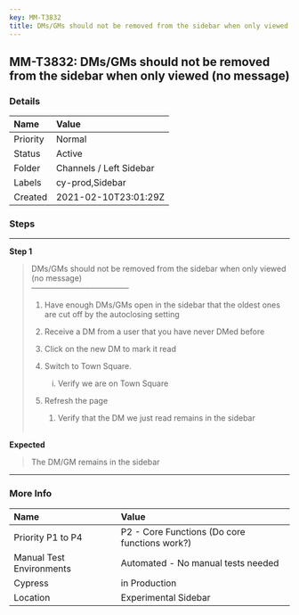 ```yaml
---
key: MM-T3832
title: DMs/GMs should not be removed from the sidebar when only viewed (no message)
---
```


## MM-T3832: DMs/GMs should not be removed from the sidebar when only viewed (no message)

### Details

| Name     | Value                   |
| :------- | :---------------------- |
| Priority | Normal                  |
| Status   | Active                  |
| Folder   | Channels / Left Sidebar |
| Labels   | cy-prod,Sidebar         |
| Created  | 2021-02-10T23:01:29Z    |

### Steps

<hr/>

**Step 1**

> <article>DMs/GMs should not be removed from the sidebar when only viewed (no message)<br>–––––––––––––––––––––––––<ol><li><p data-pm-slice="1 1 []">Have enough DMs/GMs open in the sidebar that the oldest ones are cut off by the autoclosing setting</p></li><li><p>Receive a DM from a user that you have never DMed before</p></li><li><p>Click on the new DM to mark it read</p></li><li><p>Switch to Town Square.</p><ol style="list-style-type: lower-roman;"><li><p>Verify we are on Town Square</p></li></ol></li><li><p>Refresh the page</p><ol><li><p>Verify that the DM we just read remains in the sidebar<br><br></p></li></ol></li></ol></article>

**Expected**

> <article><p data-pm-slice="1 1 []">The DM/GM remains in the sidebar</p></article>

<hr/>

### More Info

| Name                     | Value                                         |
| :----------------------- | :-------------------------------------------- |
| Priority P1 to P4        | P2 - Core Functions (Do core functions work?) |
| Manual Test Environments | Automated - No manual tests needed            |
| Cypress                  | in Production                                 |
| Location                 | Experimental Sidebar                          |
